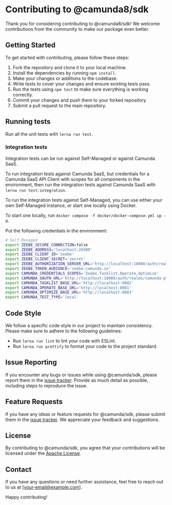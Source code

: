 # Contributing to @camunda8/sdk

Thank you for considering contributing to @camunda8/sdk! We welcome contributions from the community to make our package even better.

## Getting Started

To get started with contributing, please follow these steps:

1. Fork the repository and clone it to your local machine.
2. Install the dependencies by running `npm install`.
3. Make your changes or additions to the codebase.
4. Write tests to cover your changes and ensure existing tests pass.
5. Run the tests using `npm test` to make sure everything is working correctly.
6. Commit your changes and push them to your forked repository.
7. Submit a pull request to the main repository.

## Running tests

Run all the unit tests with `lerna run test`.

### Integration tests

Integration tests can be run against Self-Managed or against Camunda SaaS.

To run integration tests against Camunda SaaS, but credentials for a Camunda SaaS API Client with scopes for all components in the environment, then run the integration tests against Camunda SaaS with `lerna run test:integration`.

To run the integration tests against Self-Managed, you can use either your own Self-Managed instance, or start one locally using Docker.

To start one locally, run `docker compose -f docker/docker-compose.yml up -d`.

Put the following credentials in the environment:

```bash
# Self-Managed
export ZEEBE_SECURE_CONNECTION=false
export ZEEBE_ADDRESS='localhost:26500'
export ZEEBE_CLIENT_ID='zeebe'
export ZEEBE_CLIENT_SECRET='zecret'
export ZEEBE_AUTHORIZATION_SERVER_URL='http://localhost:18080/auth/realms/camunda-platform/protocol/openid-connect/token'
export ZEEBE_TOKEN_AUDIENCE='zeebe.camunda.io'
export CAMUNDA_CREDENTIALS_SCOPES='Zeebe,Tasklist,Operate,Optimize'
export CAMUNDA_OAUTH_URL='http://localhost:18080/auth/realms/camunda-platform/protocol/openid-connect/token'
export CAMUNDA_TASKLIST_BASE_URL='http://localhost:8082'
export CAMUNDA_OPERATE_BASE_URL='http://localhost:8081'
export CAMUNDA_OPTIMIZE_BASE_URL='http://localhost:8083'
export CAMUNDA_TEST_TYPE='local'
```

## Code Style

We follow a specific code style in our project to maintain consistency. Please make sure to adhere to the following guidelines:

- Run `lerna run lint` to lint your code with ESLint.
- Run `lerna run prettify` to format your code to the project standard.

## Issue Reporting

If you encounter any bugs or issues while using @camunda/sdk, please report them in the [issue tracker](https://github.com/camunda-community-hub/camunda-8-js-sdk/issues). Provide as much detail as possible, including steps to reproduce the issue.

## Feature Requests

If you have any ideas or feature requests for @camunda/sdk, please submit them in the [issue tracker](https://github.com/camunda-community-hub/camunda-8-js-sdk/issues). We appreciate your feedback and suggestions.

## License

By contributing to @camunda/sdk, you agree that your contributions will be licensed under the [Apache License](https://opensource.org/licenses/Apache).

## Contact

If you have any questions or need further assistance, feel free to reach out to us at [your-email@example.com].

Happy contributing!
